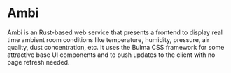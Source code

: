 # Ambi

Ambi is an Rust-based web service that presents a <insert framework name> frontend to display real time ambient room conditions
like temperature, humidity, pressure, air quality, dust concentration, etc. It uses the Bulma CSS framework
for some attractive base UI components and <insert framework name> to push updates to the client with no page
refresh needed.
